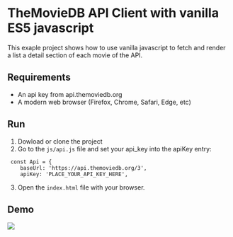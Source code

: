 # TheMovieDB API Client with vanilla ES5 javascript

This exaple project shows how to use vanilla javascript to fetch and render a list a detail section of each movie of the API.

## Requirements
- An api key from api.themoviedb.org
- A modern web browser (Firefox, Chrome, Safari, Edge, etc)

## Run
1. Dowload or clone the project
2. Go to the `js/api.js` file and set your api_key into the apiKey entry:
```
 const Api = {
    baseUrl: 'https://api.themoviedb.org/3',
    apiKey: 'PLACE_YOUR_API_KEY_HERE',
```
3. Open the `index.html` file with your browser.


## Demo

![](img/demo.gif)